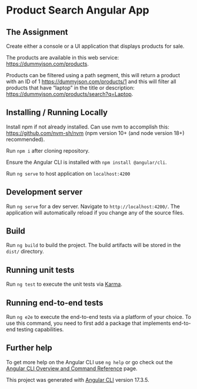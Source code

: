 # Product Search Angular App

## The Assignment

Create either a console or a UI application that displays products for sale.

The products are available in this web service: https://dummyjson.com/products. 

Products can be filtered using a path
segment, this will return a product with an ID of 1 https://dummyjson.com/products/1 and this will filter all products that
have “laptop” in the title or description: https://dummyjson.com/products/search?q=Laptop.


## Installing / Running Locally

Install npm if not already installed. Can use nvm to accomplish this: https://github.com/nvm-sh/nvm (npm version 10+ (and node version 18+) recommended).

Run `npm i` after cloning repository. 

Ensure the Angular CLI is installed with `npm install @angular/cli`. 

Run `ng serve` to host application on `localhost:4200`

## Development server

Run `ng serve` for a dev server. Navigate to `http://localhost:4200/`. The application will automatically reload if you change any of the source files.

## Build

Run `ng build` to build the project. The build artifacts will be stored in the `dist/` directory.

## Running unit tests

Run `ng test` to execute the unit tests via [Karma](https://karma-runner.github.io).

## Running end-to-end tests

Run `ng e2e` to execute the end-to-end tests via a platform of your choice. To use this command, you need to first add a package that implements end-to-end testing capabilities.

## Further help

To get more help on the Angular CLI use `ng help` or go check out the [Angular CLI Overview and Command Reference](https://angular.io/cli) page.



This project was generated with [Angular CLI](https://github.com/angular/angular-cli) version 17.3.5.

